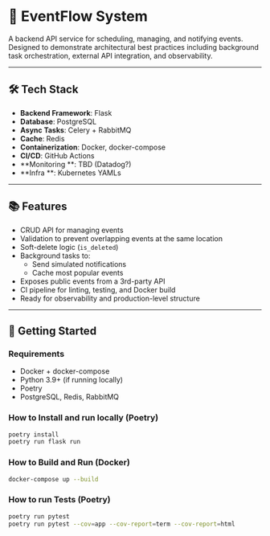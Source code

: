 # 🚀 EventFlow System

A backend API service for scheduling, managing, and notifying events. Designed to demonstrate architectural best practices including background task orchestration, external API integration, and observability.

---

## 🛠️ Tech Stack

- **Backend Framework**: Flask
- **Database**: PostgreSQL
- **Async Tasks**: Celery + RabbitMQ
- **Cache**: Redis
- **Containerization**: Docker, docker-compose
- **CI/CD**: GitHub Actions
- **Monitoring **: TBD (Datadog?)
- **Infra **: Kubernetes YAMLs

---

## 📚 Features

- CRUD API for managing events
- Validation to prevent overlapping events at the same location
- Soft-delete logic (`is_deleted`)
- Background tasks to:
  - Send simulated notifications
  - Cache most popular events
- Exposes public events from a 3rd-party API
- CI pipeline for linting, testing, and Docker build
- Ready for observability and production-level structure

---

## 🚀 Getting Started

### Requirements

- Docker + docker-compose
- Python 3.9+ (if running locally)
- Poetry
- PostgreSQL, Redis, RabbitMQ

### How to Install and run locally (Poetry)

```bash
poetry install
poetry run flask run
```

### How to Build and Run (Docker)

```bash
docker-compose up --build
```

### How to run Tests (Poetry)

```bash
poetry run pytest
poetry run pytest --cov=app --cov-report=term --cov-report=html
```